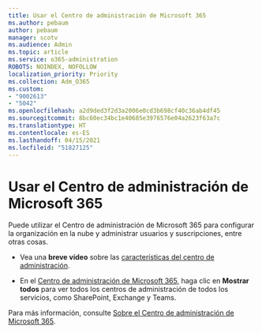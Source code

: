 ```yaml
---
title: Usar el Centro de administración de Microsoft 365
ms.author: pebaum
author: pebaum
manager: scotv
ms.audience: Admin
ms.topic: article
ms.service: o365-administration
ROBOTS: NOINDEX, NOFOLLOW
localization_priority: Priority
ms.collection: Adm_O365
ms.custom:
- "9002613"
- "5042"
ms.openlocfilehash: a2d9ded3f2d3a2006e0cd3b698cf40c36ab4df45
ms.sourcegitcommit: 8bc60ec34bc1e40685e3976576e04a2623f63a7c
ms.translationtype: HT
ms.contentlocale: es-ES
ms.lasthandoff: 04/15/2021
ms.locfileid: "51827125"
---
```

# <a name="using-the-microsoft-365-admin-center"></a>Usar el Centro de administración de Microsoft 365

Puede utilizar el Centro de administración de Microsoft 365 para configurar la organización en la nube y administrar usuarios y suscripciones, entre otras cosas.

- Vea una **breve vídeo** sobre las [características del centro de administración](https://www.microsoft.com/videoplayer/embed/RWfvDL).

- En el [Centro de administración de Microsoft 365](https://admin.microsoft.com/AdminPortal/Home#/homepage), haga clic en **Mostrar todos** para ver todos los centros de administración de todos los servicios, como SharePoint, Exchange y Teams.

Para más información, consulte [Sobre el Centro de administración de Microsoft 365](https://docs.microsoft.com/microsoft-365/admin/admin-overview/about-the-admin-center).
